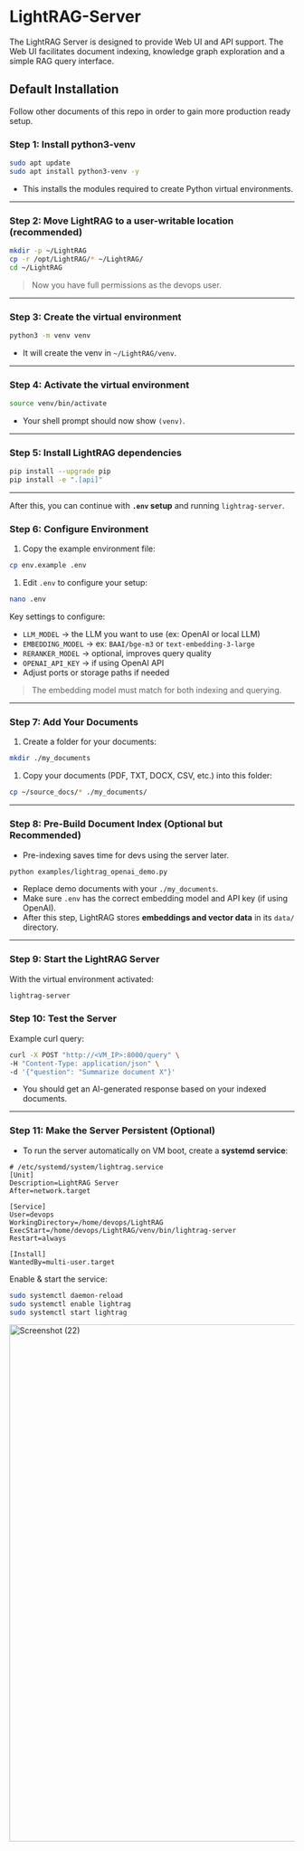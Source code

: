 # LightRAG-Server
The LightRAG Server is designed to provide Web UI and API support. The Web UI facilitates document indexing, knowledge graph exploration and a simple RAG query interface.

## Default Installation
Follow other documents of this repo in order to gain more production ready setup.

### **Step 1: Install python3-venv**

```bash
sudo apt update
sudo apt install python3-venv -y
```

- This installs the modules required to create Python virtual environments.

---

### **Step 2: Move LightRAG to a user-writable location (recommended)**

```bash
mkdir -p ~/LightRAG
cp -r /opt/LightRAG/* ~/LightRAG/
cd ~/LightRAG
```

> Now you have full permissions as the devops user.
> 

---

### **Step 3: Create the virtual environment**

```bash
python3 -m venv venv
```

- It will create the venv in `~/LightRAG/venv`.

---

### **Step 4: Activate the virtual environment**

```bash
source venv/bin/activate
```

- Your shell prompt should now show `(venv)`.

---

### **Step 5: Install LightRAG dependencies**

```bash
pip install --upgrade pip
pip install -e ".[api]"
```

---

 After this, you can continue with **`.env` setup** and running `lightrag-server`.

### **Step 6: Configure Environment**

1. Copy the example environment file:

```bash
cp env.example .env
```

1. Edit `.env` to configure your setup:

```bash
nano .env
```

Key settings to configure:

- `LLM_MODEL` → the LLM you want to use (ex: OpenAI or local LLM)
- `EMBEDDING_MODEL` → ex: `BAAI/bge-m3` or `text-embedding-3-large`
- `RERANKER_MODEL` → optional, improves query quality
- `OPENAI_API_KEY` → if using OpenAI API
- Adjust ports or storage paths if needed

> The embedding model must match for both indexing and querying.
> 

---

### **Step 7: Add Your Documents**

1. Create a folder for your documents:

```bash
mkdir ./my_documents
```

1. Copy your documents (PDF, TXT, DOCX, CSV, etc.) into this folder:

```bash
cp ~/source_docs/* ./my_documents/
```

---

### **Step 8: Pre-Build Document Index (Optional but Recommended)**

- Pre-indexing saves time for devs using the server later.

```bash
python examples/lightrag_openai_demo.py
```

- Replace demo documents with your `./my_documents`.
- Make sure `.env` has the correct embedding model and API key (if using OpenAI).
- After this step, LightRAG stores **embeddings and vector data** in its `data/` directory.

---

### **Step 9: Start the LightRAG Server**

With the virtual environment activated:

```bash
lightrag-server
```

### **Step 10: Test the Server**

Example curl query:

```bash
curl -X POST "http://<VM_IP>:8000/query" \
-H "Content-Type: application/json" \
-d '{"question": "Summarize document X"}'
```

- You should get an AI-generated response based on your indexed documents.

---

### **Step 11: Make the Server Persistent (Optional)**

- To run the server automatically on VM boot, create a **systemd service**:

```
# /etc/systemd/system/lightrag.service
[Unit]
Description=LightRAG Server
After=network.target

[Service]
User=devops
WorkingDirectory=/home/devops/LightRAG
ExecStart=/home/devops/LightRAG/venv/bin/lightrag-server
Restart=always

[Install]
WantedBy=multi-user.target
```

Enable & start the service:

```bash
sudo systemctl daemon-reload
sudo systemctl enable lightrag
sudo systemctl start lightrag
```
<img width="1923" height="914" alt="Screenshot (22)" src="https://github.com/user-attachments/assets/d33ecbbb-4bee-4324-8651-eed3faa084ca" />

